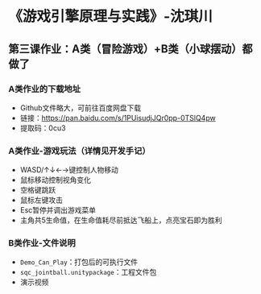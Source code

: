 # 《游戏引擎原理与实践》-沈琪川
## 第三课作业：A类（冒险游戏）+B类（小球摆动）都做了
### A类作业的下载地址
* Github文件略大，可前往百度网盘下载
* 链接：https://pan.baidu.com/s/1PUisudjJQr0pp-0TSlQ4pw 
* 提取码：0cu3 
### A类作业-游戏玩法（详情见开发手记）
* WASD/↑↓←→键控制人物移动
* 鼠标移动控制视角变化
* 空格键跳跃
* 鼠标左键攻击
* Esc暂停并调出游戏菜单
* 主角共5生命值，在生命值耗尽前抵达飞船上，点亮宝石即为胜利
### B类作业-文件说明
* `Demo_Can_Play`：打包后的可执行文件
* `sqc_jointball.unitypackage`：工程文件包
* 演示视频
